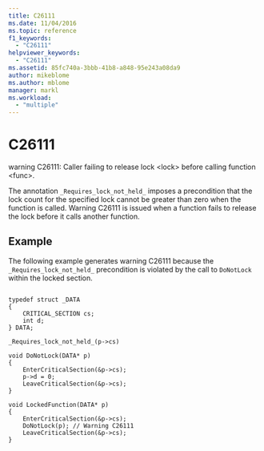 ```yaml
---
title: C26111
ms.date: 11/04/2016
ms.topic: reference
f1_keywords:
  - "C26111"
helpviewer_keywords:
  - "C26111"
ms.assetid: 85fc740a-3bbb-41b8-a848-95e243a08da9
author: mikeblome
ms.author: mblome
manager: markl
ms.workload:
  - "multiple"
---
```

# C26111
warning C26111: Caller failing to release lock \<lock> before calling function \<func>.

 The annotation `_Requires_lock_not_held_` imposes a precondition that the lock count for the specified lock cannot be greater than zero when the function is called. Warning C26111 is issued when a function fails to release the lock before it calls another function.

## Example
 The following example generates warning C26111 because the `_Requires_lock_not_held_` precondition is violated by the call to `DoNotLock` within the locked section.

```

typedef struct _DATA
{
    CRITICAL_SECTION cs;
    int d;
} DATA;

_Requires_lock_not_held_(p->cs)

void DoNotLock(DATA* p)
{
    EnterCriticalSection(&p->cs);
    p->d = 0;
    LeaveCriticalSection(&p->cs);
}

void LockedFunction(DATA* p)
{
    EnterCriticalSection(&p->cs);
    DoNotLock(p); // Warning C26111
    LeaveCriticalSection(&p->cs);
}
```

